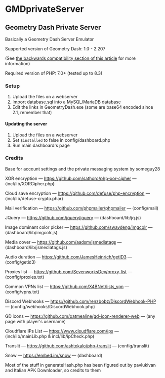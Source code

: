 # GMDprivateServer
## Geometry Dash Private Server
Basically a Geometry Dash Server Emulator

Supported version of Geometry Dash: 1.0 - 2.207

(See [the backwards compatibility section of this article](https://github.com/Cvolton/GMDprivateServer/wiki/Deliberate-differences-from-real-GD) for more information)

Required version of PHP: 7.0+ (tested up to 8.3)

### Setup
1) Upload the files on a webserver
2) Import database.sql into a MySQL/MariaDB database
3) Edit the links in GeometryDash.exe (some are base64 encoded since 2.1, remember that)

#### Updating the server
1) Upload the files on a webserver
2) Set `$installed` to false in config/dashboard.php
3) Run main dashboard's page

### Credits
Base for account settings and the private messaging system by someguy28

XOR encryption — https://github.com/sathoro/php-xor-cipher — (incl/lib/XORCipher.php)

Cloud save encryption — https://github.com/defuse/php-encryption — (incl/lib/defuse-crypto.phar)

Mail verification — https://github.com/phpmailer/phpmailer — (config/mail)

JQuery — https://github.com/jquery/jquery — (dashboard/lib/jq.js)

Image dominant color picker — https://github.com/swaydeng/imgcolr — (dashboard/lib/imgcolr.js)

Media cover — https://github.com/aadsm/jsmediatags — (dashboard/lib/jsmediatags.js)

Audio duration — https://github.com/JamesHeinrich/getID3 — (config/getid3)

Proxies list — https://github.com/SevenworksDev/proxy-list — (config/proxies.txt)

Common VPNs list — https://github.com/X4BNet/lists_vpn — (config/vpns.txt)

Discord Webhooks — https://github.com/renzbobz/DiscordWebhook-PHP — (config/webhooks/DiscordWebhook.php)

GD icons — https://github.com/oatmealine/gd-icon-renderer-web — (any page with player's username)

Cloudflare IPs List — https://www.cloudflare.com/ips — (incl/lib/mainLib.php & incl/lib/ipCheck.php)

Translit — https://github.com/ashtokalo/php-translit — (config/translit)

Snow — https://embed.im/snow — (dashboard)

Most of the stuff in generateHash.php has been figured out by pavlukivan and Italian APK Downloader, so credits to them
